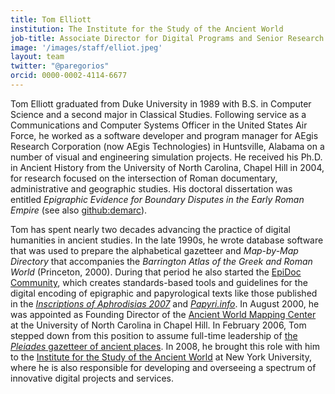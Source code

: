 ```yaml
---
title: Tom Elliott
institution: The Institute for the Study of the Ancient World
job-title: Associate Director for Digital Programs and Senior Research Scholar
image: '/images/staff/elliot.jpeg'
layout: team
twitter: "@paregorios"
orcid: 0000-0002-4114-6677
---
```

Tom Elliott graduated from Duke University in 1989 with B.S. in Computer Science and a second major in Classical Studies. Following service as a Communications and Computer Systems Officer in the United States Air Force, he worked as a software developer and program manager for AEgis Research Corporation (now AEgis Technologies) in Huntsville, Alabama on a number of visual and engineering simulation projects. He received his Ph.D. in Ancient History from the University of North Carolina, Chapel Hill in 2004, for research focused on the intersection of Roman documentary, administrative and geographic studies. His doctoral dissertation was entitled _Epigraphic Evidence for Boundary Disputes in the Early Roman Empire_ (see also [github:demarc](https://github.com/paregorios/demarc)).

Tom has spent nearly two decades advancing the practice of digital humanities in ancient studies. In the late 1990s, he wrote database software that was used to prepare the alphabetical gazetteer and _Map-by-Map Directory_ that accompanies the _Barrington Atlas of the Greek and Roman World_ (Princeton, 2000). During that period he also started the [EpiDoc Community](http://epidoc.sf.net), which creates standards-based tools and guidelines for the digital encoding of epigraphic and papyrological texts like those published in the _[Inscriptions of Aphrodisias 2007](http://insaph.kcl.ac.uk/iaph2007/)_ and _[Papyri.info](http://papyri.info/)_. In August 2000, he was appointed as Founding Director of the [Ancient World Mapping Center](http://awmc.unc.edu) at the University of North Carolina in Chapel Hill. In February 2006, Tom stepped down from this position to assume full-time leadership of [the _Pleiades_ gazetteer of ancient places](https://pleiades.stoa.org). In 2008, he brought this role with him to the [Institute for the Study of the Ancient World](http://isaw.nyu.edu) at New York University, where he is also responsible for developing and overseeing a spectrum of innovative digital projects and services.
